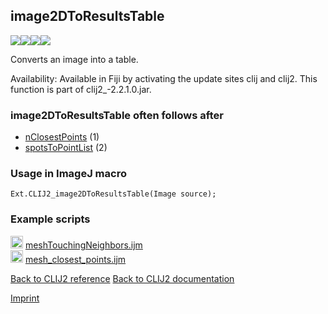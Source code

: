 ## image2DToResultsTable
<img src="images/mini_empty_logo.png"/><img src="images/mini_clij2_logo.png"/><img src="images/mini_clijx_logo.png"/><img src="images/mini_empty_logo.png"/>

Converts an image into a table.

Availability: Available in Fiji by activating the update sites clij and clij2.
This function is part of clij2_-2.2.1.0.jar.

### image2DToResultsTable often follows after
* <a href="reference_nClosestPoints">nClosestPoints</a> (1)
* <a href="reference_spotsToPointList">spotsToPointList</a> (2)


### Usage in ImageJ macro
```
Ext.CLIJ2_image2DToResultsTable(Image source);
```




### Example scripts
<a href="https://github.com/clij/clij2-docs/blob/master/src/main/macro/meshTouchingNeighbors.ijm"><img src="images/language_macro.png" height="20"/></a> [meshTouchingNeighbors.ijm](https://github.com/clij/clij2-docs/blob/master/src/main/macro/meshTouchingNeighbors.ijm)  
<a href="https://github.com/clij/clij2-docs/blob/master/src/main/macro/mesh_closest_points.ijm"><img src="images/language_macro.png" height="20"/></a> [mesh_closest_points.ijm](https://github.com/clij/clij2-docs/blob/master/src/main/macro/mesh_closest_points.ijm)  


[Back to CLIJ2 reference](https://clij.github.io/clij2-docs/reference)
[Back to CLIJ2 documentation](https://clij.github.io/clij2-docs)

[Imprint](https://clij.github.io/imprint)
